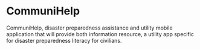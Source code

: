 # CommuniHelp
CommuniHelp, disaster preparedness assistance and utility mobile application that will provide both information resource, a utility app specific for disaster preparedness literacy for civilians. 
